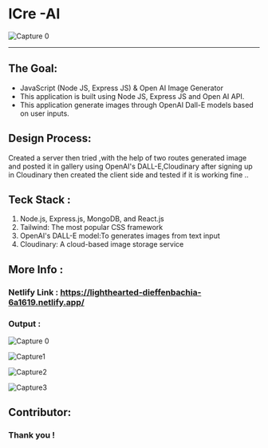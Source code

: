 
# ICre -AI


![Capture 0](https://i.ibb.co/89ZXrRZ/Icre.png)

---

## The Goal:
- JavaScript (Node JS, Express JS) & Open AI Image Generator
- This application is built using Node JS, Express JS and Open AI API. 
- This application generate images through OpenAI Dall-E models based on user inputs.

## Design Process:
Created a server then tried ,with the help of two routes generated image and posted it in gallery using OpenAI's DALL-E,Cloudinary after signing up in Cloudinary then created the client side and tested if it is working fine ..

## Teck Stack :

1. Node.js, Express.js, MongoDB, and React.js 
2. Tailwind: The most popular CSS framework 
3. OpenAI's DALL-E model:To generates images from text input
4. Cloudinary: A cloud-based image storage service

## More Info :

### Netlify Link : https://lighthearted-dieffenbachia-6a1619.netlify.app/

### Output :


![Capture 0](https://i.ibb.co/5YH5vMP/scr1.png)

![Capture1](https://i.ibb.co/6tY8Jhy/scr2.png)

![Capture2](https://i.ibb.co/FXJyxxR/scr3.png)

![Capture3](https://i.ibb.co/tz4wbrR/scr4.png)



## Contributor: 



### Thank you !

